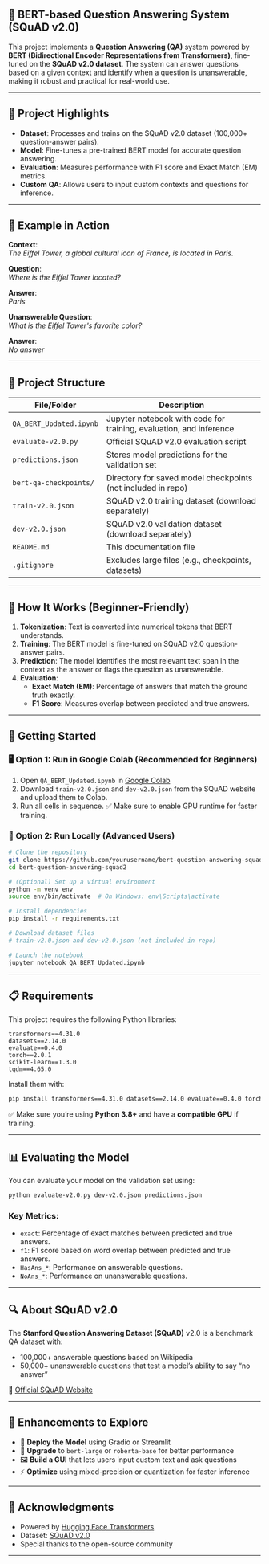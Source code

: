 ## 🤖 BERT-based Question Answering System (SQuAD v2.0)

This project implements a **Question Answering (QA)** system powered by **BERT (Bidirectional Encoder Representations from Transformers)**, fine-tuned on the **SQuAD v2.0 dataset**. The system can answer questions based on a given context and identify when a question is unanswerable, making it robust and practical for real-world use.

---

## 🌟 Project Highlights

- **Dataset**: Processes and trains on the SQuAD v2.0 dataset (100,000+ question-answer pairs).
- **Model**: Fine-tunes a pre-trained BERT model for accurate question answering.
- **Evaluation**: Measures performance with F1 score and Exact Match (EM) metrics.
- **Custom QA**: Allows users to input custom contexts and questions for inference.

---

## 🎯 Example in Action

**Context**:  
_The Eiffel Tower, a global cultural icon of France, is located in Paris._

**Question**:  
_Where is the Eiffel Tower located?_

**Answer**:  
_Paris_

**Unanswerable Question**:  
_What is the Eiffel Tower's favorite color?_

**Answer**:  
_No answer_

---

## 📂 Project Structure

| File/Folder                | Description                                                |
|---------------------------|------------------------------------------------------------|
| `QA_BERT_Updated.ipynb`   | Jupyter notebook with code for training, evaluation, and inference |
| `evaluate-v2.0.py`        | Official SQuAD v2.0 evaluation script                      |
| `predictions.json`        | Stores model predictions for the validation set            |
| `bert-qa-checkpoints/`    | Directory for saved model checkpoints (not included in repo)|
| `train-v2.0.json`         | SQuAD v2.0 training dataset (download separately)          |
| `dev-v2.0.json`           | SQuAD v2.0 validation dataset (download separately)        |
| `README.md`               | This documentation file                                   |
| `.gitignore`              | Excludes large files (e.g., checkpoints, datasets)         |

---

## 🧠 How It Works (Beginner-Friendly)

1. **Tokenization**: Text is converted into numerical tokens that BERT understands.
2. **Training**: The BERT model is fine-tuned on SQuAD v2.0 question-answer pairs.
3. **Prediction**: The model identifies the most relevant text span in the context as the answer or flags the question as unanswerable.
4. **Evaluation**:
   - **Exact Match (EM)**: Percentage of answers that match the ground truth exactly.
   - **F1 Score**: Measures overlap between predicted and true answers.

---

## 🚀 Getting Started

### 🖥️ Option 1: Run in Google Colab (Recommended for Beginners)

1. Open `QA_BERT_Updated.ipynb` in [Google Colab](https://colab.research.google.com/)
2. Download `train-v2.0.json` and `dev-v2.0.json` from the SQuAD website and upload them to Colab.
3. Run all cells in sequence. ✅ Make sure to enable GPU runtime for faster training.

### 🐍 Option 2: Run Locally (Advanced Users)

```bash
# Clone the repository
git clone https://github.com/yourusername/bert-question-answering-squad2.git
cd bert-question-answering-squad2

# (Optional) Set up a virtual environment
python -m venv env
source env/bin/activate  # On Windows: env\Scripts\activate

# Install dependencies
pip install -r requirements.txt

# Download dataset files
# train-v2.0.json and dev-v2.0.json (not included in repo)

# Launch the notebook
jupyter notebook QA_BERT_Updated.ipynb
````

---

## 📋 Requirements

This project requires the following Python libraries:

```text
transformers==4.31.0
datasets==2.14.0
evaluate==0.4.0
torch==2.0.1
scikit-learn==1.3.0
tqdm==4.65.0
```

Install them with:

```bash
pip install transformers==4.31.0 datasets==2.14.0 evaluate==0.4.0 torch==2.0.1 scikit-learn==1.3.0 tqdm==4.65.0
```

✅ Make sure you’re using **Python 3.8+** and have a **compatible GPU** if training.

---

## 📊 Evaluating the Model

You can evaluate your model on the validation set using:

```bash
python evaluate-v2.0.py dev-v2.0.json predictions.json
```

### Key Metrics:

* `exact`: Percentage of exact matches between predicted and true answers.
* `f1`: F1 score based on word overlap between predicted and true answers.
* `HasAns_*`: Performance on answerable questions.
* `NoAns_*`: Performance on unanswerable questions.

---

## 🔍 About SQuAD v2.0

The **Stanford Question Answering Dataset (SQuAD)** v2.0 is a benchmark QA dataset with:

* 100,000+ answerable questions based on Wikipedia
* 50,000+ unanswerable questions that test a model’s ability to say “no answer”

🔗 [Official SQuAD Website](https://rajpurkar.github.io/SQuAD-explorer/)

---

## 🔧 Enhancements to Explore

* 🚀 **Deploy the Model** using Gradio or Streamlit
* 🧠 **Upgrade** to `bert-large` or `roberta-base` for better performance
* 🖼️ **Build a GUI** that lets users input custom text and ask questions
* ⚡ **Optimize** using mixed-precision or quantization for faster inference

---

## 🙌 Acknowledgments

* Powered by [Hugging Face Transformers](https://huggingface.co/transformers/)
* Dataset: [SQuAD v2.0](https://rajpurkar.github.io/SQuAD-explorer/)
* Special thanks to the open-source community

---
